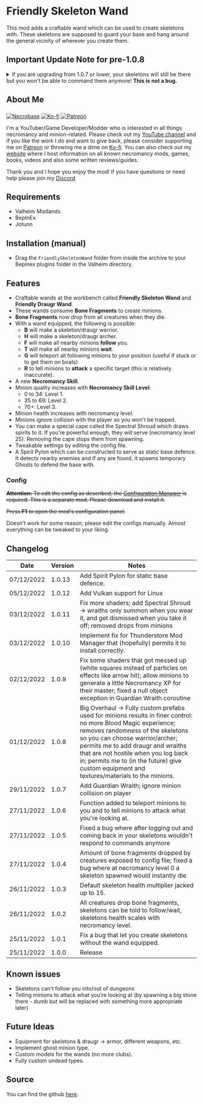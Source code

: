 # Friendly Skeleton Wand

This mod adds a craftable wand which can be used to create skeletons with. These skeletons are supposed to guard your base and hang around the general vicinity of wherever you create them.

## Important Update Note for pre-1.0.8

<details><summary>If you are upgrading from 1.0.7 or lower, your skeletons will still be there but you won't be able to command them anymore! <b>This is not a bug.</b></summary>The old skeletons used the existing Mistlands `Skeleton_Friendly` prefab which belongs to Blood Magic. In 1.0.8 these have been replaced with my own custom prefabs: `ChebGonaz_SkeletonWarrior` and `ChebGonaz_SkeletonArcher`. This gives you the control to choose either kind, instead of it being random, and also stops Blood Magic from levelling up from this mod.</details>

##  About Me

<a target="_blank" rel="noopener noreferrer" href="https://chebgonaz.pythonanywhere.com"><img alt="Necrobase" style="margin-top: 1%" src="minicheb.png" /></a> <a target="_blank" rel="noopener noreferrer" href="https://ko-fi.com/chebgonaz"><img alt="Ko-fi" style="margin-top: 1%" src="kofi-mug-small.png" /></a> <a target="_blank" rel="noopener noreferrer" href="https://www.patreon.com/chebgonaz?fan_landing=true"><img alt="Patreon" style="margin-top: 1%" src="patreon.png" /></a>

I'm a YouTuber/Game Developer/Modder who is interested in all things necromancy and minion-related. Please check out my [YouTube channel](https://www.youtube.com/channel/UCPlZ1XnekiJxKymXbXyvkCg) and if you like the work I do and want to give back, please consider supporting me on [Patreon](https://www.patreon.com/chebgonaz?fan_landing=true) or throwing me a dime on [Ko-fi](https://ko-fi.com/chebgonaz). You can also check out my [website](https://chebgonaz.pythonanywhere.com) where I host information on all known necromancy mods, games, books, videos and also some written reviews/guides.

Thank you and I hope you enjoy the mod! If you have questions or need help please join my [Discord](https://discord.com/invite/EB96ASQ).

## Requirements

- Valheim Mistlands
- BepInEx
- Jotunn

## Installation (manual)

- Drag the `FriendlySkeletonWand` folder from inside the archive to your Bepinex plugins folder in the Valheim directory.

## Features

- Craftable wands at the workbench called **Friendly Skeleton Wand** and **Friendly Draugr Wand**.
- These wands consume **Bone Fragments** to create minions.
- **Bone Fragments** now drop from all creatures when they die.
- With a wand equipped, the following is possible:
	+ **B** will make a skeleton/draugr warrior.
	+ **H** will make a skeleton/draugr archer.
	+ **F** will make all nearby minions **follow** you.
	+ **T** will make all nearby minions **wait**.
	+ **G** will teleport all following minions to your position (useful if stuck or to get them on boats)
	+ **R** to tell minions to **attack** a specific target (this is relatively inaccurate).
- A new **Necromancy Skill**.
- Minion quality increases with **Necromancy Skill Level**:
	+ 0 to 34: Level 1.
	+ 35 to 69: Level 2.
	+ 70+: Level 3.
- Minion health increases with necromancy level.
- Minions ignore collision with the player so you won't be trapped.
- You can make a special cape called the Spectral Shroud which draws spirits to it. If you're powerful enough, they will serve (necromancy level 25). Removing the cape stops them from spawning.
- Tweakable settings by editing the config file.
- A Spirit Pylon which can be constructed to serve as static base defence. It detects nearby enemies and if any are found, it spawns temporary Ghosts to defend the base with.

### Config

~~**Attention:** To edit the config as described, the [Configuration Manager](https://github.com/BepInEx/BepInEx.ConfigurationManager/releases) is required. This is a separate mod. Please download and install it.~~

~~Press **F1** to open the mod's configuration panel.~~

Doesn't work for some reason; please edit the configs manually. Almost everything can be tweaked to your liking.

## Changelog

Date | Version | Notes
--- | --- | ---
07/12/2022 | 1.0.13 | Add Spirit Pylon for static base defence.
05/12/2022 | 1.0.12 | Add Vulkan support for Linux
03/12/2022 | 1.0.11 | Fix more shaders; add Spectral Shroud -> wraiths only summon when you wear it, and get dismissed when you take it off; removed drops from minions
03/12/2022 | 1.0.10 | Implement fix for Thunderstore Mod Manager that (hopefully) permits it to install correctly.
02/12/2022 | 1.0.9 | Fix some shaders that got messed up (white squares instead of particles on effects like arrow hit); allow minions to generate a little Necromancy XP for their master; fixed a null object exception in Guardian Wraith coroutine
01/12/2022 | 1.0.8 | Big Overhaul → Fully custom prefabs used for minions results in finer control: no more Blood Magic experience; removes randomness of the skeletons so you can choose warrior/archer; permits me to add draugr and wraiths that are not hostile when you log back in; permits me to (in the future) give custom equipment and textures/materials to the minions.
29/11/2022 | 1.0.7 | Add Guardian Wraith; ignore minion collision on player
27/11/2022 | 1.0.6 | Function added to teleport minions to you and to tell minions to attack what you're looking at.
27/11/2022 | 1.0.5 | Fixed a bug where after logging out and coming back in your skeletons wouldn't respond to commands anymore
27/11/2022 | 1.0.4 | Amount of bone fragments dropped by creatures exposed to config file; fixed a bug where at necromancy level 0 a skeleton spawned would instantly die
26/11/2022 | 1.0.3 | Default skeleton health multiplier jacked up to 15.
26/11/2022 | 1.0.2 | All creatures drop bone fragments, skeletons can be told to follow/wait, skeletons health scales with necromancy level.
25/11/2022 | 1.0.1 | Fix a bug that let you create skeletons without the wand equipped.
25/11/2022 | 1.0.0 | Release

## Known issues

- Skeletons can't follow you into/out of dungeons
- Telling minions to attack what you're looking at (by spawning a big stone there - dumb but will be replaced with something more appropriate later)

## Future Ideas

- Equipment for skeletons & draugr  → armor, different weapons, etc.
- Implement ghost minion type.
- Custom models for the wands (no more clubs).
- Fully custom undead types.

## Source

You can find the github [here](https://github.com/jpw1991/Friendly-Skeleton-Wand).
